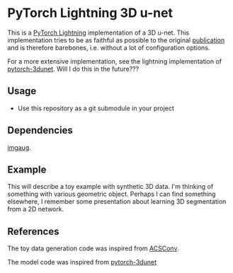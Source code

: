 # PyTorch Lightning 3D u-net

This is a 
[PyTorch Lightning](https://github.com/PytorchLightning/pytorch-lightning#examples)
implementation of a 3D u-net.
This implementation tries to be as faithful as possible to the original
[publication](https://arxiv.org/abs/1606.06650) and is therefore 
barebones, i.e. without a lot of configuration options. 

For a more extensive implementation, see the lightning implementation of
[pytorch-3dunet](https://github.com/wolny/pytorch-3dunet). 
Will I do this in the future???

## Usage

* Use this repository as a git submodule in your project

## Dependencies

[imgaug](https://github.com/aleju/imgaug).

## Example

This will describe a toy example with synthetic 3D data. I'm thinking
of something with various geometric object. Perhaps I can find something
elsewhere, I remember some presentation about learning 3D segmentation
from a 2D network.

## References

The toy data generation code was inspired from 
[ACSConv](https://github.com/M3DV/ACSConv).

The model code was inspired from
[pytorch-3dunet](https://github.com/wolny/pytorch-3dunet)

